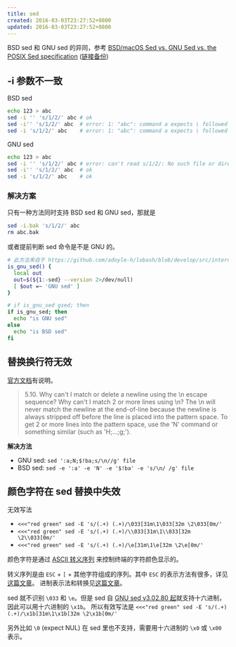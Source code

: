 ```yaml
---
title: sed
created: 2016-03-03T23:27:52+0800
updated: 2016-03-03T23:27:52+0800
---
```



BSD sed 和 GNU sed 的异同，参考 [BSD/macOS Sed vs. GNU Sed vs. the POSIX Sed specification](https://riptutorial.com/sed/topic/9436/bsd-macos-sed-vs--gnu-sed-vs--the-posix-sed-specification) ([链接备份](https://web.archive.org/web/20221013094813/https://riptutorial.com/sed/topic/9436/bsd-macos-sed-vs--gnu-sed-vs--the-posix-sed-specification))

## -i 参数不一致

BSD sed

```sh
echo 123 > abc
sed -i '' 's/1/2/' abc # ok
sed -i'' 's/1/2/' abc  # error: 1: "abc": command a expects \ followed by text
sed -i 's/1/2/' abc    # error: 1: "abc": command a expects \ followed by text
```

GNU sed

```sh
echo 123 > abc
sed -i '' 's/1/2/' abc # error: can't read s/1/2/: No such file or directory
sed -i'' 's/1/2/' abc  # ok
sed -i 's/1/2/' abc    # ok
```

### 解决方案

只有一种方法同时支持 BSD sed 和 GNU sed，那就是

```sh
sed -i.bak 's/1/2/' abc
rm abc.bak
```

或者提前判断 sed 命令是不是 GNU 的。

```sh
# 此方法来自于 https://github.com/adoyle-h/lobash/blob/develop/src/internals/is_gnu_sed.bash
is_gnu_sed() {
  local out
  out=$(${1:-sed} --version 2>/dev/null)
  [ $out =~ 'GNU sed' ]
}

# if is_gnu_sed gsed; then
if is_gnu_sed; then
  echo "is GNU sed"
else
  echo "is BSD sed"
fi
```

## 替换换行符无效

[官方文档](https://www.pement.org/sed/sedfaq5.html#s5.10)有说明。

> 5.10. Why can't I match or delete a newline using the \n escape sequence? Why can't I match 2 or more lines using \n?
> The \n will never match the newline at the end-of-line because the newline is always stripped off before the line is placed into the pattern space. To get 2 or more lines into the pattern space, use the 'N' command or something similar (such as 'H;...;g;').

**解决方法**

- GNU sed: `sed ':a;N;$!ba;s/\n//g' file`
- BSD sed: `sed -e ':a' -e 'N' -e '$!ba' -e 's/\n/ /g' file`

## 颜色字符在 sed 替换中失效

无效写法

- `<<<"red green" sed -E 's/(.+) (.+)/\033[31m\1\033[32m \2\033[0m/'`
- `<<<"red green" sed -E 's/(.+) (.+)/\\033[31m\1\\033[32m \2\\033[0m/'`
- `<<<"red green" sed -E 's/(.+) (.+)/\e[31m\1\e[32m \2\e[0m/'`

颜色字符是通过 [ASCII 转义序列](../others/ascii-and-ansi.md) 来控制终端的字符颜色显示的。

转义序列是由 `ESC` + `[` + 其他字符组成的序列。其中 `ESC` 的表示方法有很多，详见[这篇文章](../others/ascii-and-ansi.md#ascii-escape-字符)。
进制表示法和转换见[这篇文章](../math/positional-notation.md)。

sed 就不识别 `\033` 和 `\e`。但是 sed 自 [GNU sed v3.02.80 起](https://stackoverflow.com/a/7760752/4622308)就支持十六进制，因此可以用十六进制的 `\x1b`。
所以有效写法是 `<<<"red green" sed -E 's/(.+) (.+)/\x1b[31m\1\x1b[32m \2\x1b[0m/'`

另外比如 `\0` (expect NUL) 在 sed 里也不支持，需要用十六进制的 `\x0` 或 `\x00` 表示。
